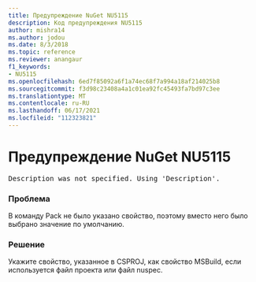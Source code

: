 ```yaml
---
title: Предупреждение NuGet NU5115
description: Код предупреждения NU5115
author: mishra14
ms.author: jodou
ms.date: 8/3/2018
ms.topic: reference
ms.reviewer: anangaur
f1_keywords:
- NU5115
ms.openlocfilehash: 6ed7f85092a6f1a74ec68f7a994a18af214025b8
ms.sourcegitcommit: f3d98c23408a4a1c01ea92fc45493fa7bd97c3ee
ms.translationtype: MT
ms.contentlocale: ru-RU
ms.lasthandoff: 06/17/2021
ms.locfileid: "112323821"
---
```

# <a name="nuget-warning-nu5115"></a>Предупреждение NuGet NU5115
<pre>Description was not specified. Using 'Description'.</pre>

### <a name="issue"></a>Проблема

В команду Pack не было указано свойство, поэтому вместо него было выбрано значение по умолчанию.


### <a name="solution"></a>Решение

Укажите свойство, указанное в CSPROJ, как свойство MSBuild, если используется файл проекта или файл nuspec.

